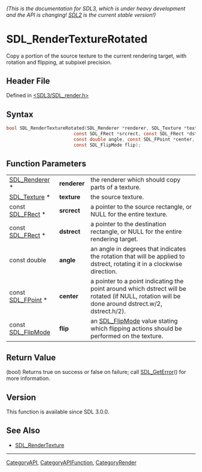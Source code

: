 ###### (This is the documentation for SDL3, which is under heavy development and the API is changing! [SDL2](https://wiki.libsdl.org/SDL2/) is the current stable version!)
# SDL_RenderTextureRotated

Copy a portion of the source texture to the current rendering target, with rotation and flipping, at subpixel precision.

## Header File

Defined in [<SDL3/SDL_render.h>](https://github.com/libsdl-org/SDL/blob/main/include/SDL3/SDL_render.h)

## Syntax

```c
bool SDL_RenderTextureRotated(SDL_Renderer *renderer, SDL_Texture *texture,
                         const SDL_FRect *srcrect, const SDL_FRect *dstrect,
                         const double angle, const SDL_FPoint *center,
                         const SDL_FlipMode flip);
```

## Function Parameters

|                                    |              |                                                                                                                                                  |
| ---------------------------------- | ------------ | ------------------------------------------------------------------------------------------------------------------------------------------------ |
| [SDL_Renderer](SDL_Renderer) *     | **renderer** | the renderer which should copy parts of a texture.                                                                                               |
| [SDL_Texture](SDL_Texture) *       | **texture**  | the source texture.                                                                                                                              |
| const [SDL_FRect](SDL_FRect) *     | **srcrect**  | a pointer to the source rectangle, or NULL for the entire texture.                                                                               |
| const [SDL_FRect](SDL_FRect) *     | **dstrect**  | a pointer to the destination rectangle, or NULL for the entire rendering target.                                                                 |
| const double                       | **angle**    | an angle in degrees that indicates the rotation that will be applied to dstrect, rotating it in a clockwise direction.                           |
| const [SDL_FPoint](SDL_FPoint) *   | **center**   | a pointer to a point indicating the point around which dstrect will be rotated (if NULL, rotation will be done around dstrect.w/2, dstrect.h/2). |
| const [SDL_FlipMode](SDL_FlipMode) | **flip**     | an [SDL_FlipMode](SDL_FlipMode) value stating which flipping actions should be performed on the texture.                                         |

## Return Value

(bool) Returns true on success or false on failure; call
[SDL_GetError](SDL_GetError)() for more information.

## Version

This function is available since SDL 3.0.0.

## See Also

- [SDL_RenderTexture](SDL_RenderTexture)

----
[CategoryAPI](CategoryAPI), [CategoryAPIFunction](CategoryAPIFunction), [CategoryRender](CategoryRender)

